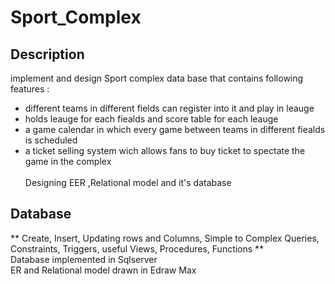 # Sport_Complex
## Description
implement and design Sport complex data base that contains following features : <br />
- different teams in different fields can register into it and play in leauge <br />
- holds leauge for each fiealds and score table for each leauge<br />
- a game calendar in which every game between teams in different fiealds is scheduled<br />
- a ticket selling system wich allows fans to buy ticket to spectate the game in the complex<br /><br />
Designing EER ,Relational model and it's database<br/>
## Database 
** Create, Insert, Updating rows and Columns, Simple to Complex Queries,  Constraints, Triggers, useful Views, Procedures, Functions **<br />
Database implemented in Sqlserver<br />
ER and Relational model drawn in Edraw Max
